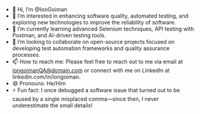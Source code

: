 - 👋 Hi, I’m @IonGoiman
- 👀 I’m interested in enhancing software quality, automated testing, and exploring new technologies to improve the reliability of software.
- 🌱 I’m currently learning advanced Selenium techniques, API testing with Postman, and AI-driven testing tools.
- 💞️ I’m looking to collaborate on open-source projects focused on developing test automation frameworks and quality assurance processes.
- 📫 How to reach me: Please feel free to reach out to me via email at iongoimanQA@domain.com or connect with me on LinkedIn at linkedin.com/in/iongoiman.
- 😄 Pronouns: He/Him
- ⚡ Fun fact: I once debugged a software issue that turned out to be caused by a single misplaced comma—since then, I never underestimate the small details!

